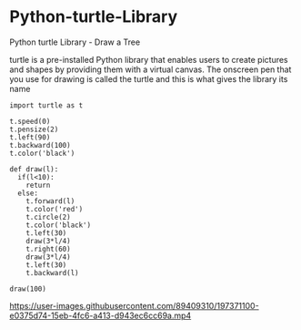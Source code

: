 # Python-turtle-Library
 Python turtle Library - Draw a Tree


turtle is a pre-installed Python library that enables users to create pictures and shapes by providing them with a virtual canvas. The onscreen pen that you use for drawing is called the turtle and this is what gives the library its name 


```
import turtle as t

t.speed(0)
t.pensize(2)
t.left(90)
t.backward(100)
t.color('black')

def draw(l):
  if(l<10):
    return
  else:
    t.forward(l)
    t.color('red')
    t.circle(2)
    t.color('black')
    t.left(30)
    draw(3*l/4)
    t.right(60)
    draw(3*l/4)
    t.left(30)
    t.backward(l)

draw(100)
```



https://user-images.githubusercontent.com/89409310/197371100-e0375d74-15eb-4fc6-a413-d943ec6cc69a.mp4

